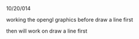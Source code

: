 10/20/014

working the opengl graphics 
before
draw a line first

then will work on 
draw a line first
